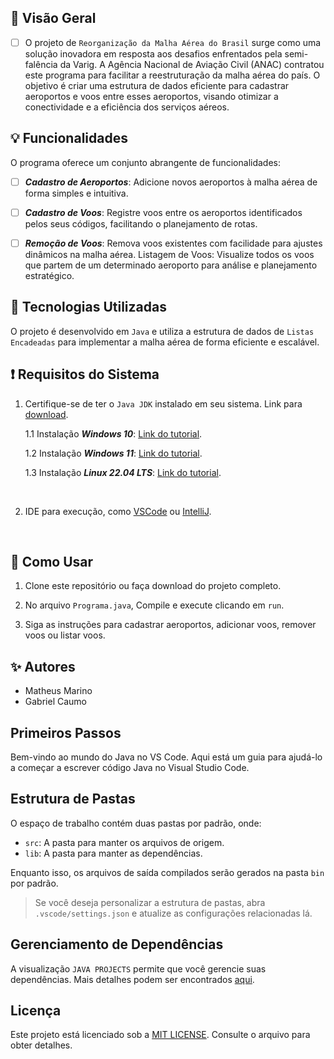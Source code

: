 ## 🛫 Visão Geral

- [ ] O projeto de `Reorganização da Malha Aérea do Brasil` surge como uma solução inovadora em resposta aos desafios enfrentados pela semi-falência da Varig. A Agência Nacional de Aviação Civil (ANAC) contratou este programa para facilitar a reestruturação da malha aérea do país. O objetivo é criar uma estrutura de dados eficiente para cadastrar aeroportos e voos entre esses aeroportos, visando otimizar a conectividade e a eficiência dos serviços aéreos.

## 💡 Funcionalidades

O programa oferece um conjunto abrangente de funcionalidades:

- [ ] __*Cadastro de Aeroportos*__: Adicione novos aeroportos à malha aérea de forma simples e intuitiva.

- [ ] __*Cadastro de Voos*__: Registre voos entre os aeroportos identificados pelos seus códigos, facilitando o planejamento de rotas.

 - [ ] __*Remoção de Voos*__: Remova voos existentes com facilidade para ajustes dinâmicos na malha aérea.
Listagem de Voos: Visualize todos os voos que partem de um determinado aeroporto para análise e planejamento estratégico.

## 🚀 Tecnologias Utilizadas
O projeto é desenvolvido em `Java` e utiliza a estrutura de dados de `Listas Encadeadas` para implementar a malha aérea de forma eficiente e escalável.


## :exclamation: Requisitos do Sistema 

1. Certifique-se de ter o `Java JDK` instalado em seu sistema. Link para [download](https://www.oracle.com/java/technologies/downloads/).

     1.1 Instalação __*Windows 10*__: [Link do tutorial](https://www.youtube.com/watch?v=AUL--F5Wdh8).

    1.2 Instalação __*Windows 11*__: [Link do tutorial](https://www.youtube.com/watch?v=krGadRGdESQ).

    1.3 Instalação __*Linux 22.04 LTS*__: [Link do tutorial](https://www.youtube.com/watch?v=vVrIDJ--GOA).


<br>

2. IDE para execução, como [VSCode](https://code.visualstudio.com/) ou [IntelliJ](https://www.jetbrains.com/idea/download/?section=windows).

<br>

## 🔧 Como Usar

1. Clone este repositório ou faça download do projeto completo.

2. No arquivo `Programa.java`, Compile e execute clicando em `run`.

3. Siga as instruções para cadastrar aeroportos, adicionar voos, remover voos ou listar voos.

## ✨ Autores

* Matheus Marino
* Gabriel Caumo

## Primeiros Passos

Bem-vindo ao mundo do Java no VS Code. Aqui está um guia para ajudá-lo a começar a escrever código Java no Visual Studio Code.

## Estrutura de Pastas

O espaço de trabalho contém duas pastas por padrão, onde:

- `src`: A pasta para manter os arquivos de origem.
- `lib`: A pasta para manter as dependências.

Enquanto isso, os arquivos de saída compilados serão gerados na pasta `bin` por padrão.

> Se você deseja personalizar a estrutura de pastas, abra `.vscode/settings.json` e atualize as configurações relacionadas lá.

## Gerenciamento de Dependências

A visualização `JAVA PROJECTS` permite que você gerencie suas dependências. Mais detalhes podem ser encontrados [aqui](https://github.com/microsoft/vscode-java-dependency#manage-dependencies).

## Licença
Este projeto está licenciado sob a [MIT LICENSE](https://github.com/Matheus-Oliveira-Marino/Airports-and-Fights-Infrastructure/blob/main/LICENSE). Consulte o arquivo para obter detalhes.
